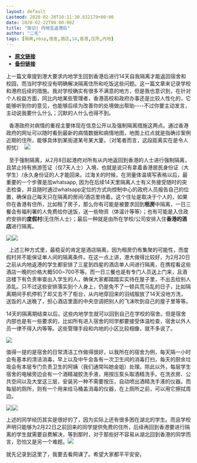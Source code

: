 ```yaml
---
layout: default
Lastmod: 2020-02-28T10:11:30.632179+00:00
date: 2020-02-22T00:00:00Z
title: "简记| 内地生返港后"
author: "二毛"
tags: [隔离,nbsp,宿舍,酒店,14,香港,住所,内地]
---
```


* [**原文链接**](http://mp.weixin.qq.com/s?__biz=MzU1Mzg5ODMwMw==&amp;mid=2247483747&amp;idx=1&amp;sn=f404671fad39506506e67bcf6c3a44f7&amp;chksm=fbea9933cc9d10255f2df9819948300a3c52648d30b0553bcdf164f3b183fc4de0328ad3705d#rd)
* [**备份链接**](https://archive.li/Bo5jP)


上一篇文章提到港大要求内地学生回到香港后进行14天自我隔离才能返回宿舍和校园，而当时学校没有明确解决隔离住所和吃饭这些问题。这一篇文章来记录学校和港府后续的措施。我对学校确实有很多不满意的地方，但是我也意识到，在针对个人权益方面，同比内地某些管理者，香港高校和政府办事还是比较人性化的，它能够听到你的意见，也能够后续为改善你的处境做出帮助\----不过你要主动发言，主动说我要什么什么；沉默的人什么也得不到。

  香港政府对病情的重视主要体现在信息公开以及强制隔离措施这两点。通过香港政府的网址可以随时看到最新的病情数据和病情地图，地图上红点就是指确诊案例近期的住所，能够具体到某街道某号某大厦。（对笔者而言，这段距离实在是令人担忧）  ![](/images/post/90688264575df7ecbd05176e793bff3c.jpg) 

  至于强制隔离，从2月8日起港府对所有从内地返回到香港的人士进行强制隔离，且禁止持有旅游签证（仅7天人士）入境，也就是说只有拿着香港居民身份证（大学生）/永久身份证的人才能回来。过海关的时候，在测量体温填写表格以后，最重要的一个步骤是加whatsapp, 因为在后续14天里隔离人士有义务接受随时的突击检查，并且随时通过whatsapp定位的方式向控制中心的政府人员报告自己的位置，确保自己每天只在隔离的房间/酒店里待着。这个住址是取决于个人的，如果你在香港有住所，比如租了房子，那么你有可能是被要求回到**租房**中隔离，一日三餐会有福利署的人免费给你送饭，送一些物资（体温计等等）；也有可能是入住政府安排的**度假村**(无住所人士）；最后一种就是由所在学校/公司安排入住**香港的酒店**进行隔离。

![](/images/post/a55e9a861db01c927d84adc4c04a7350.jpg)![](/images/post/291b242899a7b4f8a73eb4a3a45f9852.jpg)

  上述三种方式里，最稳妥的肯定是酒店隔离，因为租房仍有集聚的可能性，而度假村并不能保证单人间的隔离条件。在这一点上讲，港大做得比较好，为2月20日之前从内地返港的学生都安排了三星到四星的酒店单人间进行隔离，在携程看这些酒店一晚的价格大概500~700不等。而一日三餐也是有专门人员送上门来，且酒店楼下有负责审查出入学生的人，确保大家都踏踏实实待在屋子里，不出去给别人添乱。只不过这些安排落实到个人身上，仍是免不了一顿兵荒马乱的日子，比如隔离期间手机停机了却又去不了柜台，从内地穿回来的羽绒服放了14天没地方洗，送饭的人送晚了，担心酒店里面的中央空调把别人的飞沫吹到自己的屋子里等等。  

14天的隔离期结束以后，这些内地学生就可以回到自己在学校的宿舍。但是宿舍内部也是有一些要求的，比如所有进入宿舍的同学都要接受体温检查，宿舍以外人员一律不得入内等等。这些管理手段和内地的小区比较相像，就不多说了。

![](/images/post/035be209d56f6edb2e8daa178baae1b5.jpg)

值得一提的是宿舍的日常清洁工作做得很好，以我所在的宿舍为例，每天隔一小时会有基本的清洁消毒，早上以及中午会各有一次卫生间的消毒打扫，每天的厨余垃圾会有本层专门负责卫生的阿姨（我们通常叫她金姐）处理。除此以外，每层学生宿舍的电梯旁边会有一个酒精凝胶洗手液，用按压泵头取酒精洗手。在洗衣房、公共空间以及大堂这三层，安装另一种不需要按压，自动喷出酒精洗手液的仪器。而每层的厕所，则有一个用来给马桶盖消毒的仪器，在上厕所之前，可以用它擦拭周边。

![](/images/post/6bd811941c78d3ed1d0354a9503a7214.jpg)![](/images/post/5856908f6e1cf36bd20e8c677d62bdf4.jpg)

上述的同学经历其实是很好的了，因为实际上还有很多困在湖北的学生。而且学校声明只能够为2月22日之前回来的同学提供免费的住所，后续再回到香港要进行隔离的学生就需要自费解决，等到那时，对于那些好不容易从湖北回到香港的同学而言，恐怕又是另一个难题。![](/images/post/e364128f16d17f64cdf0231389d53752.jpg)

就先记录到这里了，我要去看网课了。希望大家都平平安安。

